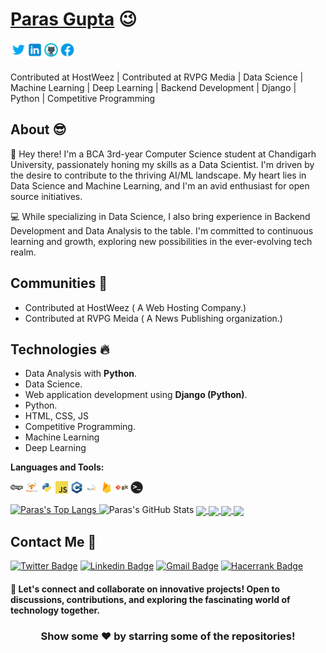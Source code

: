  # <a href="https://www.linkedin.com/in/gupta-paras/">Paras Gupta</a> :wink:
 
 <a href="https://x.com/techyparas">
  <img align="left" alt="Paras's Twitter" width="26px" src="https://raw.githubusercontent.com/CodexParas/CodexParas/d6ef54ba054a81a600d6e97a824f3a353c95ccec/images/icons8-twitter.svg" />
</a>
<a href="https://linkedin.com/in/gupta-paras">
  <img align="left" alt="Paras's Linkdein" width="26px" src="https://raw.githubusercontent.com/CodexParas/CodexParas/3264cd5a8f21f41b788e644b6638ed15ebf559a5/images/icons8-linkedin.svg" />
</a>
<a href="https://github.com/CodexParas">
  <img align="left" alt="Paras's Github" width="26px" src="https://raw.githubusercontent.com/CodexParas/CodexParas/3264cd5a8f21f41b788e644b6638ed15ebf559a5/images/icons8-github.svg" />
</a>
<a href="https://www.facebook.com/techyparas">
  <img align="left" alt="Paras's Facebook" width="26px" src="https://raw.githubusercontent.com/CodexParas/CodexParas/3264cd5a8f21f41b788e644b6638ed15ebf559a5/images/icons8-facebook.svg" />
</a>

<br/>
<br/>

Contributed at HostWeez | Contributed at RVPG Media | Data Science | Machine Learning | Deep Learning | Backend Development | Django | Python | Competitive Programming

## About :sunglasses:
:wave: Hey there! I'm a BCA 3rd-year Computer Science student at Chandigarh University, passionately honing my skills as a Data Scientist. I'm driven by the desire to contribute to the thriving AI/ML landscape. My heart lies in Data Science and Machine Learning, and I'm an avid enthusiast for open source initiatives.

:computer: While specializing in Data Science, I also bring experience in Backend Development and Data Analysis to the table. I'm committed to continuous learning and growth, exploring new possibilities in the ever-evolving tech realm.

## Communities :dancers:
- Contributed at HostWeez ( A Web Hosting Company.)
- Contributed at RVPG Meida  ( A News Publishing organization.)
<!-- - Campus Ambassador at [HackerEarth](https://www.hackerearth.com/challenges/) -->

## Technologies :fire:
- Data Analysis with **Python**.
- Data Science.
- Web application development using **Django (Python)**.
- Python.
- HTML, CSS, JS
- Competitive Programming.
- Machine Learning
- Deep Learning

**Languages and Tools:**  

<code><img height="20" src="https://raw.githubusercontent.com/CodexParas/CodexParas/4b057982c1d161646b1243c93d5fe3e092134bc9/images/icons8-django.svg"></code>
<code><img height="20" src="https://raw.githubusercontent.com/github/explore/80688e429a7d4ef2fca1e82350fe8e3517d3494d/topics/tensorflow/tensorflow.png"></code>
<code><img height="20" src="https://raw.githubusercontent.com/github/explore/80688e429a7d4ef2fca1e82350fe8e3517d3494d/topics/python/python.png"></code>
<code><img height="20" src="https://raw.githubusercontent.com/github/explore/80688e429a7d4ef2fca1e82350fe8e3517d3494d/topics/javascript/javascript.png"></code>
<code><img height="20" src="https://raw.githubusercontent.com/github/explore/80688e429a7d4ef2fca1e82350fe8e3517d3494d/topics/cpp/cpp.png"></code>
<code><img height="20" src="https://raw.githubusercontent.com/github/explore/80688e429a7d4ef2fca1e82350fe8e3517d3494d/topics/mysql/mysql.png"></code>
<code><img height="20" src="https://raw.githubusercontent.com/github/explore/80688e429a7d4ef2fca1e82350fe8e3517d3494d/topics/firebase/firebase.png"></code>
<code><img height="20" src="https://raw.githubusercontent.com/github/explore/80688e429a7d4ef2fca1e82350fe8e3517d3494d/topics/git/git.png"></code>
<code><img height="20" src="https://raw.githubusercontent.com/github/explore/80688e429a7d4ef2fca1e82350fe8e3517d3494d/topics/terminal/terminal.png"></code>


<a href="https://github.com/CodexParas">
  <img src="https://github-readme-stats.vercel.app/api/top-langs/?username=CodexParas&theme=radical" alt="Paras's Top Langs" />
</a>

<img src="https://github-readme-stats.vercel.app/api?username=CodexParas&&show_icons=true&theme=radical&line_height=27&v=5" alt="Paras's GitHub Stats" />


<a href="https://github.com/CodexParas/django-automated-news">
  <img align="center" src="https://github-readme-stats.vercel.app/api/pin/?username=CodexParas&repo=django-automated-news&theme=radical" />
</a> 
<a href="https://github.com/CodexParas/library-management-system-api">
  <img align="center" src="https://github-readme-stats.vercel.app/api/pin/?username=CodexParas&repo=library-management-system-api&theme=radical" />
</a> 
<a href="[https://github.com/CodexParas/library-management-system-api](https://github.com/CodexParas/todo-app-django)">
  <img align="center" src="https://github-readme-stats.vercel.app/api/pin/?username=CodexParas&repo=todo-app-django&theme=radical" />
</a> 
<a href="https://github.com/CodexParas/book-social-network-api">
  <img align="center" src="https://github-readme-stats.vercel.app/api/pin/?username=CodexParas&repo=book-social-network-api&theme=radical" />
</a>

##  Contact Me :speech_balloon:
[![Twitter Badge](https://img.shields.io/badge/-@CodexParas-1ca0f1?style=flat-square&labelColor=1ca0f1&logo=twitter&logoColor=white&link=https://twitter.com/techyparas)](https://twitter.com/techyparas) [![Linkedin Badge](https://img.shields.io/badge/-CodexParas-blue?style=flat-square&logo=Linkedin&logoColor=white&link=https://www.linkedin.com/in/gupta-paras/)](https://www.linkedin.com/in/gupta-paras/) [![Gmail Badge](https://img.shields.io/badge/-parasgupta8sep@gmail.com-c14438?style=flat-square&logo=Gmail&logoColor=white&link=mailto:parasgupta8sep@gmail.com)](mailto:parasgupta8sep@gmail.com) [![Hacerrank Badge](https://img.shields.io/badge/-@CodexParas-32C765?style=flat-square&labelColor=088931&logo=hackerrank&logoColor=white&link=https://www.hackerrank.com/profile/codewithparas)](https://www.hackerrank.com/profile/codewithparas)

#### :star2: Let's connect and collaborate on innovative projects! Open to discussions, contributions, and exploring the fascinating world of technology together.

<div align="center">

### Show some ❤️ by starring some of the repositories!

</div>

